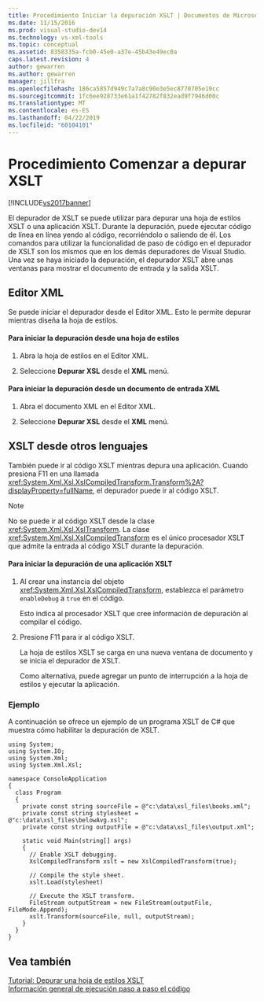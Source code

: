 ```yaml
---
title: Procedimiento Iniciar la depuración XSLT | Documentos de Microsoft
ms.date: 11/15/2016
ms.prod: visual-studio-dev14
ms.technology: vs-xml-tools
ms.topic: conceptual
ms.assetid: 8358335a-fcb0-45e0-a37e-45b43e49ec0a
caps.latest.revision: 4
author: gewarren
ms.author: gewarren
manager: jillfra
ms.openlocfilehash: 186ca5857d949c7a7a8c90e3e5ec8770705e19cc
ms.sourcegitcommit: 1fc6ee928733e61a1f42782f832ead9f7946d00c
ms.translationtype: MT
ms.contentlocale: es-ES
ms.lasthandoff: 04/22/2019
ms.locfileid: "60104101"
---
```

# <a name="how-to-start-debugging-xslt"></a>Procedimiento Comenzar a depurar XSLT
[!INCLUDE[vs2017banner](../includes/vs2017banner.md)]

El depurador de XSLT se puede utilizar para depurar una hoja de estilos XSLT o una aplicación XSLT. Durante la depuración, puede ejecutar código de línea en línea yendo al código, recorriéndolo o saliendo de él. Los comandos para utilizar la funcionalidad de paso de código en el depurador de XSLT son los mismos que en los demás depuradores de Visual Studio. Una vez se haya iniciado la depuración, el depurador XSLT abre unas ventanas para mostrar el documento de entrada y la salida XSLT.  
  
## <a name="xml-editor"></a>Editor XML  
 Se puede iniciar el depurador desde el Editor XML. Esto le permite depurar mientras diseña la hoja de estilos.  
  
#### <a name="to-start-debugging-from-a-style-sheet"></a>Para iniciar la depuración desde una hoja de estilos  
  
1. Abra la hoja de estilos en el Editor XML.  
  
2. Seleccione **Depurar XSL** desde el **XML** menú.  
  
#### <a name="to-start-debugging-from-an-xml-input-document"></a>Para iniciar la depuración desde un documento de entrada XML  
  
1. Abra el documento XML en el Editor XML.  
  
2. Seleccione **Depurar XSL** desde el **XML** menú.  
  
## <a name="xslt-from-other-languages"></a>XSLT desde otros lenguajes  
 También puede ir al código XSLT mientras depura una aplicación. Cuando presiona F11 en una llamada <xref:System.Xml.Xsl.XslCompiledTransform.Transform%2A?displayProperty=fullName>, el depurador puede ir al código XSLT.  
  
> [!NOTE]
>  No se puede ir al código XSLT desde la clase <xref:System.Xml.Xsl.XslTransform>. La clase <xref:System.Xml.Xsl.XslCompiledTransform> es el único procesador XSLT que admite la entrada al código XSLT durante la depuración.  
  
#### <a name="to-start-debugging-an-xslt-application"></a>Para iniciar la depuración de una aplicación XSLT  
  
1. Al crear una instancia del objeto <xref:System.Xml.Xsl.XslCompiledTransform>, establezca el parámetro `enableDebug` a `true` en el código.  
  
     Esto indica al procesador XSLT que cree información de depuración al compilar el código.  
  
2. Presione F11 para ir al código XSLT.  
  
     La hoja de estilos XSLT se carga en una nueva ventana de documento y se inicia el depurador de XSLT.  
  
     Como alternativa, puede agregar un punto de interrupción a la hoja de estilos y ejecutar la aplicación.  
  
### <a name="example"></a>Ejemplo  
 A continuación se ofrece un ejemplo de un programa XSLT de C#  que muestra cómo habilitar la depuración de XSLT.  
  
```  
using System;  
using System.IO;  
using System.Xml;  
using System.Xml.Xsl;  
  
namespace ConsoleApplication   
{  
  class Program   
  {  
    private const string sourceFile = @"c:\data\xsl_files\books.xml";  
    private const string stylesheet = @"c:\data\xsl_files\belowAvg.xsl";  
    private const string outputFile = @"c:\data\xsl_files\output.xml";  
  
    static void Main(string[] args)  
    {  
      // Enable XSLT debugging.  
      XslCompiledTransform xslt = new XslCompiledTransform(true);  
  
      // Compile the style sheet.  
      xslt.Load(stylesheet)  
  
      // Execute the XSLT transform.  
      FileStream outputStream = new FileStream(outputFile, FileMode.Append);  
      xslt.Transform(sourceFile, null, outputStream);  
    }  
  }  
}  
```  
  
## <a name="see-also"></a>Vea también  
 [Tutorial: Depurar una hoja de estilos XSLT](../xml-tools/walkthrough-debug-an-xslt-style-sheet.md)   
 [Información general de ejecución paso a paso el código](http://msdn.microsoft.com/8791dac9-64d1-4bb9-b59e-8d59af1833f9)
